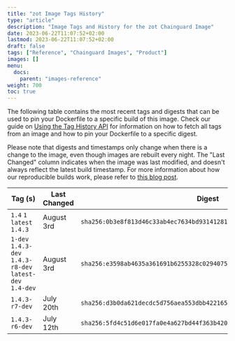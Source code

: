 ```yaml
---
title: "zot Image Tags History"
type: "article"
description: "Image Tags and History for the zot Chainguard Image"
date: 2023-06-22T11:07:52+02:00
lastmod: 2023-06-22T11:07:52+02:00
draft: false
tags: ["Reference", "Chainguard Images", "Product"]
images: []
menu:
  docs:
    parent: "images-reference"
weight: 700
toc: true
---
```


The following table contains the most recent tags and digests that can be used to pin your Dockerfile to a specific build of this image. Check our guide on [Using the Tag History API](/chainguard/chainguard-images/using-the-tag-history-api/) for information on how to fetch all tags from an image and how to pin your Dockerfile to a specific digest.

Please note that digests and timestamps only change when there is a change to the image, even though images are rebuilt every night. The "Last Changed" column indicates when the image was last modified, and doesn't always reflect the latest build timestamp. For more information about how our reproducible builds work, please refer to [this blog post](https://www.chainguard.dev/unchained/reproducing-chainguards-reproducible-image-builds).

| Tag (s)                                                    | Last Changed | Digest                                                                    |
|------------------------------------------------------------|--------------|---------------------------------------------------------------------------|
|  `1.4` `1` `latest` `1.4.3`                                | August 3rd   | `sha256:0b3e8f813d46c33ab4ec7634bd93141281e4469570163e90c973cc0d6ed532d6` |
|  `1-dev` `1.4.3-dev` `1.4.3-r8-dev` `latest-dev` `1.4-dev` | August 3rd   | `sha256:e3598ab4635a361691b6255328c02940759b6ee0035b81c0b9a9598f792d64fc` |
|  `1.4.3-r7-dev`                                            | July 20th    | `sha256:d3b0da621decdc5d756aea553dbb42216536367b58b368463bc7c067155d011c` |
|  `1.4.3-r6-dev`                                            | July 12th    | `sha256:5fd4c51d6e017fa0e4a627bd44f363b42093e75c4754bce4b294ba4a29df3723` |
